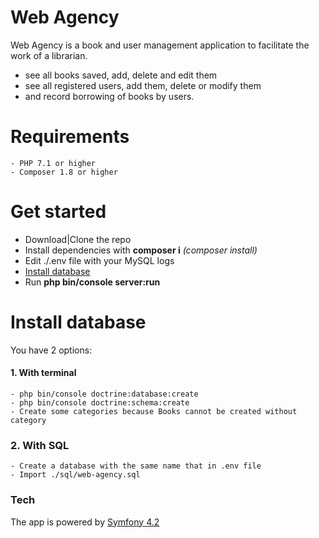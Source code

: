 # Web Agency

Web Agency is a book and user management application to facilitate the
work of a librarian.

- see all books saved, add, delete and edit them
- see all registered users, add them, delete or modify them
- and record borrowing of books by users.

# Requirements

    - PHP 7.1 or higher
    - Composer 1.8 or higher

# Get started

  - Download|Clone the repo
  - Install dependencies with __composer i__ _(composer install)_
  - Edit ./.env file with your MySQL logs
  - [Install database](https://github.com/PierreDemailly/web-agency/#install-database)
  - Run __php bin/console server:run__

# Install database
  
You have 2 options:
#### 1. With terminal
    - php bin/console doctrine:database:create
    - php bin/console doctrine:schema:create
    - Create some categories because Books cannot be created without category

### 2. With SQL
    - Create a database with the same name that in .env file
    - Import ./sql/web-agency.sql

### Tech

The app is powered by [Symfony 4.2](https://symfony.com/)
